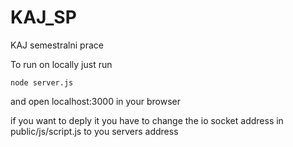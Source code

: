 # KAJ_SP
KAJ semestralni prace

To run on locally just run
```
node server.js
```

and open localhost:3000 in your browser

if you want to deply it you have to change the io socket address in public/js/script.js to you servers address
